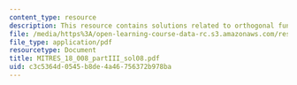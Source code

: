 ```yaml
---
content_type: resource
description: This resource contains solutions related to orthogonal functions.
file: /media/https%3A/open-learning-course-data-rc.s3.amazonaws.com/res-18-008-calculus-revisited-complex-variables-differential-equations-and-linear-algebra-fall-2011/c3c5364d0545b8de4a46756372b978ba_MITRES_18_008_partIII_sol08.pdf
file_type: application/pdf
resourcetype: Document
title: MITRES_18_008_partIII_sol08.pdf
uid: c3c5364d-0545-b8de-4a46-756372b978ba
---
```

